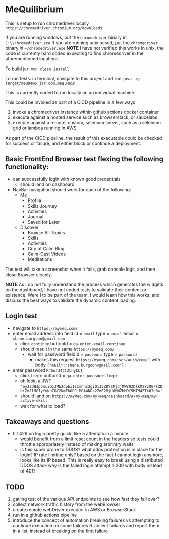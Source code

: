 # MeQuilibrium 


This is setup to run chromedriver locally `https://chromedriver.chromium.org/downloads`

If you are running windows, put the `chromedriver` binary in `C:\\chromedriver.exe`
If you are running unix based, put the `chromedriver` binary in `~/chromedriver.exe` 
 **NOTE** I have not verified this works in unix, the code is currently hard coded expecting to find chromedriver in the aforementioned locations

To build jar: `mvn clean install`

To run tests:  in terminal, navigate to this project and run `java -cp target/meQDemo.jar com.meq.Main`

This is currently coded to run locally on an individual machine.

This could be invoked as part of a CICD pipeline in a few ways
1. invoke a chromedriver instance within github actions docker container
2. execute against a hosted service such as browserstack, or saucelabs
3. execute against a remote, custom, selenium server, such as a selenium grid or lambda running in AWS

As part of the CICD pipeline, the result of this executable could be checked for success or failure, and either block or continue a deployment.


## Basic FrontEnd  Browser test flexing the following functionality:

- can successfully login with known good credentials
  - should land on dashboard
- NavBar navigation should work for each of the following:
  - Me
    - Profile
    - Skills Journey
    - Activities
    - Journal
    - Saved for Later
  - Discover
    - Browse All Topics
    - Skills
    - Activities
    - Cup of Calm Blog
    - Calm-Cast Videos
    - Meditations

The test will take a screenshot when it fails, grab console logs, and then close Browser cleanly.

**NOTE** As I do not fully understand the process which generates the widgets on the dashboard, I have not coded tests to validate their content or existence.
Were I to be part of the team, I would learn how this works, and discuss the best ways to validate the dynamic content loading.

## Login test

- navigate to `https://mymeq.com/`
- enter email address into field id = `email` type = `email` email = `shane.burgoon@gmail.com`
  - click `continue` buttonId = `qa-enter-email-continue`
  - should result in the same `https://mymeq.com/`
    - wait for password fieldId = `password` type = `password`
      - makes this request `https://mymeq.com/json/auth/email` with body `{"mail":"shane.burgoon@gmail.com"}:`
- enter password `K45ufJ4CfZLhyCb$`
  - click `Login` buttonId = `qa-enter-password-login`
  - oh look, a JWT    `'eyJzdHJpbmciOiJMb2dpbiIsImhhc2giOiI5ZDYzMjJjMWY0ZDlkM2YzOGFlZDhiZmJlMGIyYmNhZGY2NmFkODJjMDA4NDc2ZmE2MjU0MWZhMDY5MTM4ZTk0In0='`
  - should land on `https://mymeq.com/my-meq/dashboard/#/my-meq/my-active-skill`
  - wait for what to load?


## Takeaways and questions

- hit 429 on login pretty quick, like 5 attempts in a minute
  - would benefit from a limit reset count in the headers so tests could throttle appropriately instead of making arbitrary waits
  - is this super prone to DDOS? what ddos protection is in place for the login? IP rate limiting only?
      based on the fact I cannot login anymore, looks like its IP based. This is really easy to break using a distributed DDOS attack
      why is the failed login attempt a 200 with body instead of 401?

## TODO

1. gatling test of the various API endpoints to see how fast they fall over?
2. collect network traffic history from the webBrowser
3. create remote webDriver executor in AWS or BrowserStack
4. run in a github actions pipeline
5. introduce the concept of automation breaking failures vs attempting to continue execution on some failures
   6. collect failures and report them in a list, instead of breaking on the first failure
